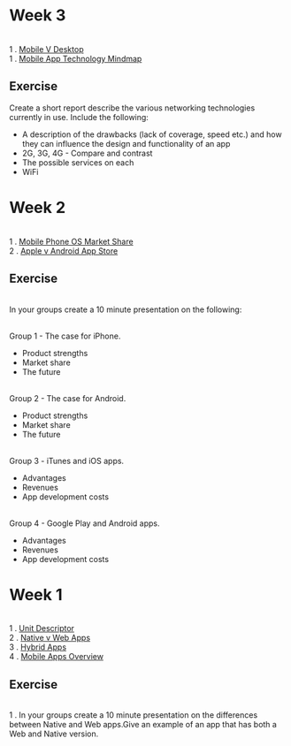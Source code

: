 # Week 3

<br>1 . [Mobile V Desktop](https://www.smartinsights.com/mobile-marketing/mobile-marketing-analytics/mobile-marketing-statistics/)
<br>1 . [Mobile App Technology Mindmap](https://drive.google.com/file/d/0B-CFaefA1v4RVnpDbmlQVDJVTWs/view?usp=docslist_api)

## Exercise

Create a short report describe the various networking technologies currently in use. Include the following:
<ul>

<li>A description of the drawbacks (lack of coverage, speed etc.) and how they can influence the design and functionality of an app
<li>2G, 3G, 4G - Compare and contrast
<li>The possible services on each
<li>WiFi
</ul>


# Week 2
<br>1 . [Mobile Phone OS Market Share](http://www.idc.com/prodserv/smartphone-os-market-share.jsp)
<br>2 . [Apple v Android App Store](http://mobiledevices.about.com/od/additionalresources/a/Ios-App-Store-Vs-Google-Play-Store-For-App-Developers.htm)

## Exercise

<br>In your groups create a 10 minute presentation on the following:

<br>Group 1 - The case for iPhone. 
<ul>
<li>Product strengths
<li>Market share
<li>The future
</ul>

<br>Group 2 - The case for Android.
<ul>
<li>Product strengths
<li>Market share
<li>The future
</ul>

<br>Group 3 - iTunes and iOS apps. 
<ul>
<li>Advantages
<li>Revenues
<li>App development costs
</ul>

<br>Group 4 - Google Play and Android apps.
<ul>
<li>Advantages
<li>Revenues
<li>App development costs
</ul>


# Week 1

<br>1 . [Unit Descriptor](http://www.sqa.org.uk/sqa/files/hn/H17R35.pdf)
<br>2 . [Native v Web Apps](https://docs.google.com/presentation/d/1xQCI7S7X_4rVDZWJ8ZWuXp1oHm4957Jv9leLL_kAvOg/edit?usp=docslist_api)
<br>3 . [Hybrid Apps](https://developer.telerik.com/featured/what-is-a-hybrid-mobile-app/)
<br>4 . [Mobile Apps Overview](https://socialwebbiz.files.wordpress.com/2011/09/appsillustrated_nativewebhybrid.jpg)

## Exercise 

<br>1 . In your groups create a 10 minute presentation on the differences between Native and Web apps.Give an example of an app that has both a Web and Native version.  

<!--
<br>3 . [Mobile App Technology Mindmap](https://drive.google.com/file/d/0B-CFaefA1v4RVnpDbmlQVDJVTWs/view?usp=docslist_api)
<br>4 . [Mobile Phone OS Market Share](http://www.idc.com/prodserv/smartphone-os-market-share.jsp)
<br>5 . [Apple v Android App Store](http://mobiledevices.about.com/od/additionalresources/a/Ios-App-Store-Vs-Google-Play-Store-For-App-Developers.htm)
<br>6 . [Native v Web Apps](https://docs.google.com/presentation/d/1xQCI7S7X_4rVDZWJ8ZWuXp1oHm4957Jv9leLL_kAvOg/edit?usp=docslist_api)
<br>7 . [Security And Legislation](https://docs.google.com/presentation/d/19Hok8rf60JAQLhROpDj0E4vBtJSE2gR5d-WJrzKE-SI/edit?usp=docslist_api)
<br>8 . [Networks](https://docs.google.com/presentation/d/1z2BuiiUoBmTc6jAY1RJUW9VuegsQAuZpS-YxiDsV9Ds/edit?usp=docslist_api)
-->
